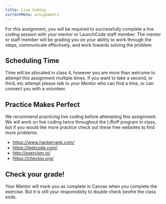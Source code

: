 ```yaml
---
title: Live Coding
currentMenu: assignments
---
```


For this assignment, you will be required to successfully complete a live coding session with your mentor or LaunchCode staff member. The mentor or staff member will be grading you on your ability to work through the steps, communicate effectively, and work towards solving the problem.

## Scheduling Time

Time will be allocated in class 4, however you are more than welcome to attempt this assignment multiple times. If you want to take a second, or third, etc attempt please talk to your Mentor who can find a time, or can connect you with a volunteer.

## Practice Makes Perfect

We recommend practicing live coding before attempting this assignment. We will work on live coding twice throughout the Liftoff program in class, but if you would like more practice check out these free websites to find more problems:

- https://www.hackerrank.com/
- https://leetcode.com/
- http://exercism.io/
- https://checkio.org/

## Check your grade!
Your Mentor will mark you as complete in Canvas when you complete the exercise. But it is still your responsiblity to double check beofre the class ends.